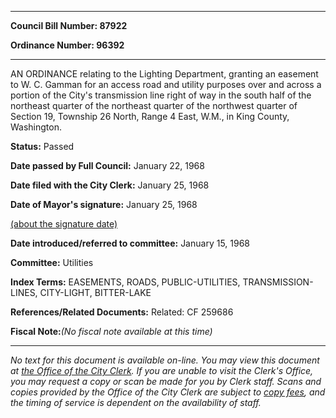 

********

**Council Bill Number: 87922**
   
**Ordinance Number: 96392**
********

 AN ORDINANCE relating to the Lighting Department, granting an easement to W. C. Gamman for an access road and utility purposes over and across a portion of the City's transmission line right of way in the south half of the northeast quarter of the northeast quarter of the northwest quarter of Section 19, Township 26 North, Range 4 East, W.M., in King County, Washington.

**Status:** Passed
   
**Date passed by Full Council:** January 22, 1968
   
**Date filed with the City Clerk:** January 25, 1968
   
**Date of Mayor's signature:** January 25, 1968
   
[(about the signature date)](/~public/approvaldate.htm)
   
   
   
**Date introduced/referred to committee:** January 15, 1968
   
**Committee:** Utilities
   
   
**Index Terms:** EASEMENTS, ROADS, PUBLIC-UTILITIES, TRANSMISSION-LINES, CITY-LIGHT, BITTER-LAKE

**References/Related Documents:** Related: CF 259686

**Fiscal Note:**_(No fiscal note available at this time)_
********

_No text for this document is available on-line. You may view this document at [the Office of the City Clerk](http://www.seattle.gov/leg/clerk/contactUs.htm). If you are unable to visit the Clerk's Office, you may request a copy or scan be made for you by Clerk staff. Scans and copies provided by the Office of the City Clerk are subject to [copy fees](http://clerk.seattle.gov/~public/clerkfees.htm), and the timing of service is dependent on the availability of staff._

